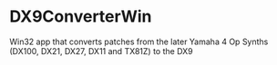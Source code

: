 # DX9ConverterWin
Win32 app that converts patches from the later Yamaha 4 Op Synths (DX100, DX21, DX27, DX11 and TX81Z) to the DX9
